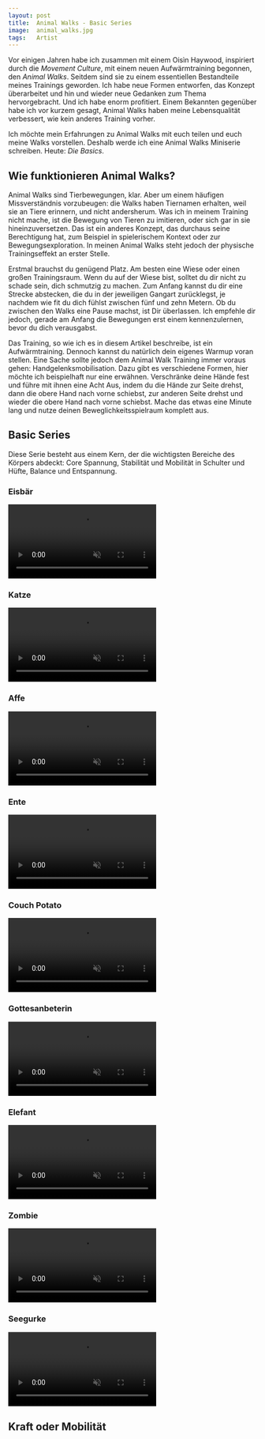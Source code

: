 ```yaml
---
layout: post
title:  Animal Walks - Basic Series
image:  animal_walks.jpg
tags:   Artist
---
```


Vor einigen Jahren habe ich zusammen mit einem Oisìn Haywood, inspiriert durch die *Movement Culture*, mit einem neuen Aufwärmtraining begonnen, den *Animal Walks*. Seitdem sind sie zu einem essentiellen Bestandteile meines Trainings geworden. Ich habe neue Formen entworfen, das Konzept überarbeitet und hin und wieder neue Gedanken zum Thema hervorgebracht. Und ich habe enorm profitiert. Einem Bekannten gegenüber habe ich vor kurzem gesagt, Animal Walks haben meine Lebensqualität verbessert, wie kein anderes Training vorher.

Ich möchte mein Erfahrungen zu Animal Walks mit euch teilen und euch meine Walks vorstellen. Deshalb werde ich eine Animal Walks Miniserie schreiben. Heute: *Die Basics*.

## Wie funktionieren Animal Walks?

Animal Walks sind Tierbewegungen, klar. Aber um einem häufigen Missverständnis vorzubeugen: die Walks haben Tiernamen erhalten, weil sie an Tiere erinnern, und nicht andersherum. Was ich in meinem Training nicht mache, ist die Bewegung von Tieren zu imitieren, oder sich gar in sie hineinzuversetzen. Das ist ein anderes Konzept, das durchaus seine Berechtigung hat, zum Beispiel in spielerischem Kontext oder zur Bewegungsexploration. In meinen Animal Walks steht jedoch der physische Trainingseffekt an erster Stelle. 

Erstmal brauchst du genügend Platz. Am besten eine Wiese oder einen großen Trainingsraum. Wenn du auf der Wiese bist, solltet du dir nicht zu schade sein, dich schmutzig zu machen. Zum Anfang kannst du dir eine Strecke abstecken, die du in der jeweiligen Gangart zurücklegst, je nachdem wie fit du dich fühlst zwischen fünf und zehn Metern. Ob du zwischen den Walks eine Pause machst, ist Dir überlassen. Ich empfehle dir jedoch, gerade am Anfang die Bewegungen erst einem kennenzulernen, bevor du dich verausgabst. 

Das Training, so wie ich es in diesem Artikel beschreibe, ist ein Aufwärmtraining. Dennoch kannst du natürlich dein eigenes Warmup voran stellen. Eine Sache sollte jedoch dem Animal Walk Training immer voraus gehen: Handgelenksmobilisation. Dazu gibt es verschiedene Formen, hier möchte ich beispielhaft nur eine erwähnen. Verschränke deine Hände fest und führe mit ihnen eine Acht Aus, indem du die Hände zur Seite drehst, dann die obere Hand nach vorne schiebst, zur anderen Seite drehst und wieder die obere Hand nach vorne schiebst. Mache das etwas eine Minute lang und nutze deinen Beweglichkeitsspielraum komplett aus.

## Basic Series

Diese Serie besteht aus einem Kern, der die wichtigsten Bereiche des Körpers abdeckt: Core Spannung, Stabilität und Mobilität in Schulter und Hüfte, Balance und Entspannung.

### Eisbär

<video autoplay controls loop muted src="{{site.baseurl}}/images/walks/ice-bear_annica_360x202.mp4" playsinline> </video>

### Katze

<video autoplay controls loop muted src="{{site.baseurl}}/images/walks/cat_annica_360x202.mp4" playsinline> </video>

### Affe

<video autoplay controls loop muted src="{{site.baseurl}}/images/walks/monkey_martin_360x202.mp4" playsinline> </video>

### Ente

<video autoplay controls loop muted src="{{site.baseurl}}/images/walks/duck_martin_360x202.mp4" playsinline> </video>

### Couch Potato

<video autoplay controls loop muted src="{{site.baseurl}}/images/walks/potato_annica_360x202.mp4" playsinline> </video>

### Gottesanbeterin

<video autoplay controls loop muted src="{{site.baseurl}}/images/walks/mantis_martin_360x202.mp4" playsinline> </video>

### Elefant

<video autoplay controls loop muted src="{{site.baseurl}}/images/walks/elephant_martin_360x202.mp4" playsinline> </video>

### Zombie

<video autoplay controls loop muted src="{{site.baseurl}}/images/walks/zombie_martin_360x202.mp4" playsinline> </video>

### Seegurke

<video autoplay controls loop muted src="{{site.baseurl}}/images/walks/seacucumber_annica_360x202.mp4" playsinline> </video>

## Kraft oder Mobilität

